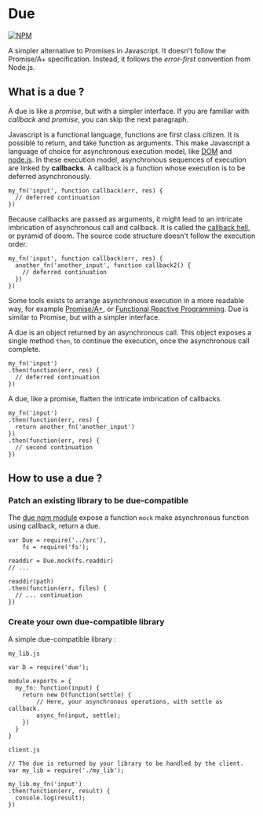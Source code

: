 # Due

[![NPM](https://nodei.co/npm/due.png?compact=true)](https://www.npmjs.com/package/due)

A simpler alternative to Promises in Javascript.
It doesn't follow the Promise/A+ specification.
Instead, it follows the *error-first* convention from Node.js.

## What is a due ?

A due is like a *promise*, but with a simpler interface.
If you are familiar with *callback* and *promise*, you can skip the next paragraph.

Javascript is a functional language, functions are first class citizen.
It is possible to return, and take function as arguments.
This make Javascript a language of choice for asynchronous execution model, like [DOM](http://www.w3.org/DOM/) and [node.js](http://nodejs.org/).
In these execution model, asynchronous sequences of execution are linked by **callbacks**.
A callback is a function whose execution is to be deferred asynchronously.

```
my_fn('input', function callback(err, res) {
  // deferred continuation
})
```

Because callbacks are passed as arguments, it might lead to an intricate imbrication of asynchronous call and callback.
It is called the [callback hell](http://callbackhell.com/), or pyramid of doom.
The source code structure doesn't follow the execution order.

```
my_fn('input', function callback(err, res) {
  another_fn('another_input', function callback2() {
    // deferred continuation
  })
})
```

Some tools exists to arrange asynchronous execution in a more readable way, for example [Promise/A+](https://promisesaplus.com/), or [Functional Reactive Programming](https://baconjs.github.io/).
Due is similar to Promise, but with a simpler interface.

A due is an object returned by an asynchronous call.
This object exposes a single method `then`, to continue the execution, once the asynchronous call complete.

```
my_fn('input')
.then(function(err, res) {
  // deferred continuation
})
```
A due, like a promise, flatten the intricate imbrication of callbacks.

```
my_fn('input')
.then(function(err, res) {
  return another_fn('another_input')
})
.then(function(err, res) {
  // second continuation
})
```

## How to use a due ?

### Patch an existing library to be due-compatible

The [due npm module](https://www.npmjs.com/package/due) expose a function `mock` make asynchronous function using callback, return a due.

```
var Due = require('../src'),
    fs = require('fs');

readdir = Due.mock(fs.readdir)
// ...

readdir(path)
.then(function(err, files) {
  // ... continuation
})
```

### Create your own due-compatible library

A simple due-compatible library :

`my_lib.js`
```
var D = require('due');

module.exports = {
  my_fn: function(input) {
    return new D(function(settle) {
        // Here, your asynchronous operations, with settle as callback.
        async_fn(input, settle);
    })
  } 
}

```

`client.js`
```
// The due is returned by your library to be handled by the client.
var my_lib = require('./my_lib');

my_lib.my_fn('input')
.then(function(err, result) {
  console.log(result);
})
```